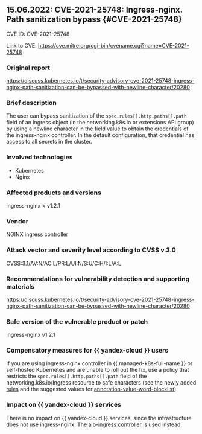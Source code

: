 ## 15.06.2022: CVE-2021-25748: Ingress-nginx. Path sanitization bypass {#CVE-2021-25748}

CVE ID: CVE-2021-25748

Link to CVE: <https://cve.mitre.org/cgi-bin/cvename.cgi?name=CVE-2021-25748>

### Original report

<https://discuss.kubernetes.io/t/security-advisory-cve-2021-25748-ingress-nginx-path-sanitization-can-be-bypassed-with-newline-character/20280>

### Brief description

The user can bypass sanitization of the `spec.rules[].http.paths[].path` field of an ingress object (in the networking.k8s.io or extensions API group) by using a newline character in the field value to obtain the credentials of the ingress-nginx controller. In the default configuration, that credential has access to all secrets in the cluster.

### Involved technologies

* Kubernetes
* Nginx

### Affected products and versions

ingress-nginx < v1.2.1

### Vendor

NGINX ingress controller

### Attack vector and severity level according to CVSS v.3.0

CVSS:3.1/AV:N/AC:L/PR:L/UI:N/S:U/C:H/I:L/A:L

### Recommendations for vulnerability detection and supporting materials

<https://discuss.kubernetes.io/t/security-advisory-cve-2021-25748-ingress-nginx-path-sanitization-can-be-bypassed-with-newline-character/20280>

### Safe version of the vulnerable product or patch

ingress-nginx v1.2.1

### Compensatory measures for {{ yandex-cloud }} users

If you are using ingress-nginx controller in {{ managed-k8s-full-name }} or self-hosted Kubernetes and are unable to roll out the fix, use a policy that restricts the `spec.rules[].http.paths[].path` field of the networking.k8s.io/Ingress resource to safe characters (see the newly added [rules](https://github.com/kubernetes/ingress-nginx/blame/main/internal/ingress/inspector/rules.go) and the suggested values for [annotation-value-word-blocklist](https://kubernetes.github.io/ingress-nginx/user-guide/nginx-configuration/configmap/#annotation-value-word-blocklist)).

### Impact on {{ yandex-cloud }} services

There is no impact on {{ yandex-cloud }} services, since the infrastructure does not use ingress-nginx. The [alb-ingress controller](../../../application-load-balancer/tools/k8s-ingress-controller/index.md) is used instead.

